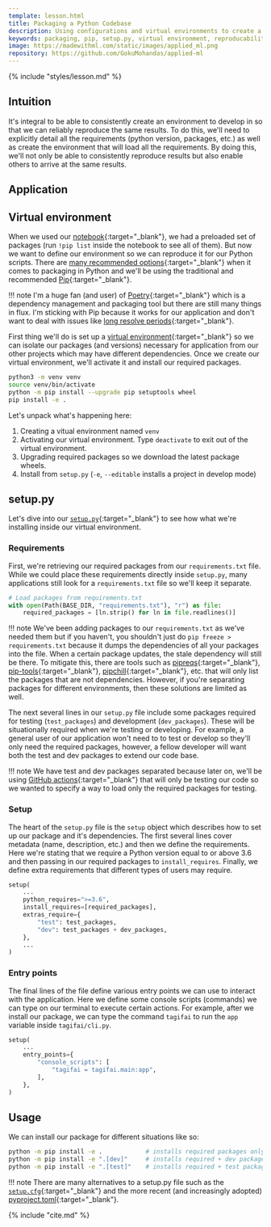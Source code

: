 ```yaml
---
template: lesson.html
title: Packaging a Python Codebase
description: Using configurations and virtual environments to create a setting for reproducing results.
keywords: packaging, pip, setup.py, virtual environment, reproducability, applied ml, mlops, machine learning, ml in production, machine learning in production, applied machine learning
image: https://madewithml.com/static/images/applied_ml.png
repository: https://github.com/GokuMohandas/applied-ml
---
```


{% include "styles/lesson.md" %}

## Intuition

It's integral to be able to consistently create an environment to develop in so that we can reliably reproduce the same results. To do this, we'll need to explicitly detail all the requirements (python version, packages, etc.) as well as create the environment that will load all the requirements. By doing this, we'll not only be able to consistently reproduce results but also enable others to arrive at the same results.

## Application

## Virtual environment

When we used our [notebook](https://colab.research.google.com/github/GokuMohandas/applied-ml/blob/main/notebooks/tagifai.ipynb){:target="_blank"}, we had a preloaded set of packages (run `!pip list` inside the notebook to see all of them). But now we want to define our environment so we can reproduce it for our Python scripts. There are [many recommended options](https://packaging.python.org/guides/tool-recommendations/){:target="_blank"} when it comes to packaging in Python and we'll be using the traditional and recommended [Pip](https://pip.pypa.io/en/stable/){:target="_blank"}.

!!! note
    I'm a huge fan (and user) of [Poetry](https://python-poetry.org/){:target="_blank"} which is a dependency management and packaging tool but there are still many things in flux. I'm sticking with Pip because it works for our application and don't want to deal with issues like [long resolve periods](https://github.com/python-poetry/poetry/issues/2094){:target="_blank"}.

First thing we'll do is set up a [virtual environment](https://docs.python.org/3/library/venv.html){:target="_blank"} so we can isolate our packages (and versions) necessary for application from our other projects which may have different dependencies. Once we create our virtual environment, we'll activate it and install our required packages.

```bash linenums="1"
python3 -m venv venv
source venv/bin/activate
python -m pip install --upgrade pip setuptools wheel
pip install -e .
```

Let's unpack what's happening here:

1. Creating a vitual environment named `venv`
2. Activating our virtual environment. Type `deactivate` to exit out of the virtual environment.
3. Upgrading required packages so we download the latest package wheels.
4. Install from `setup.py` (`-e`, `--editable` installs a project in develop mode)

## setup.py

Let's dive into our [`setup.py`](https://github.com/GokuMohandas/applied-ml/blob/main/setup.py){:target="_blank"} to see how what we're installing inside our virtual environment.

### Requirements

First, we're retrieving our required packages from our `requirements.txt` file. While we could place these requirements directly inside `setup.py`, many applications still look for a `requirements.txt` file so we'll keep it separate.
```python linenums="10"
# Load packages from requirements.txt
with open(Path(BASE_DIR, "requirements.txt"), "r") as file:
    required_packages = [ln.strip() for ln in file.readlines()]
```

!!! note
    We've been adding packages to our `requirements.txt` as we've needed them but if you haven't, you shouldn't just do `pip freeze > requirements.txt` because it dumps the dependencies of all your packages into the file. When a certain package updates, the stale dependency will still be there. To mitigate this, there are tools such as [pipreqs](https://github.com/bndr/pipreqs){:target="_blank"}, [pip-tools](https://github.com/jazzband/pip-tools){:target="_blank"}, [pipchill](https://github.com/rbanffy/pip-chill){:target="_blank"}, etc. that will only list the packages that are not dependencies. However, if you're separating packages for different environments, then these solutions are limited as well.

The next several lines in our `setup.py` file include some packages required for testing (`test_packages`) and development (`dev_packages`). These will be situationally required when we're testing or developing. For example, a general user of our application won't need to to test or develop so they'll only need the required packages, however, a fellow developer will want both the test and dev packages to extend our code base.

!!! note
    We have test and dev packages separated because later on, we'll be using [GitHub actions](https://github.com/features/actions){:target="_blank"} that will only be testing our code so we wanted to specify a way to load only the required packages for testing.

### Setup

The heart of the `setup.py` file is the `setup` object which describes how to set up our package and it's dependencies. The first several lines cover metadata (name, description, etc.) and then we define the requirements. Here we're stating that we require a Python version equal to or above 3.6 and then passing in our required packages to `install_requires`. Finally, we define extra requirements that different types of users may require.

```python linenums="53"
setup(
    ...
    python_requires=">=3.6",
    install_requires=[required_packages],
    extras_require={
        "test": test_packages,
        "dev": test_packages + dev_packages,
    },
    ...
)
```

### Entry points

The final lines of the file define various entry points we can use to interact with the application. Here we define some console scripts (commands) we can type on our terminal to execute certain actions. For example, after we install our package, we can type the command `tagifai` to run the `app` variable inside `tagifai/cli.py`.

```python linenums="59"
setup(
    ...
    entry_points={
        "console_scripts": [
            "tagifai = tagifai.main:app",
        ],
    },
)
```

## Usage

We can install our package for different situations like so:
```bash linenums="1"
python -m pip install -e .            # installs required packages only
python -m pip install -e ".[dev]"     # installs required + dev packages
python -m pip install -e ".[test]"    # installs required + test packages
```

!!! note
    There are many alternatives to a setup.py file such as the [`setup.cfg`](https://docs.python.org/3/distutils/configfile.html){:target="_blank"} and the more recent (and increasingly adopted) [pyproject.toml](https://github.com/GokuMohandas/applied-ml/blob/main/pyproject.toml){:target="_blank"}.

<!-- Citation -->
{% include "cite.md" %}